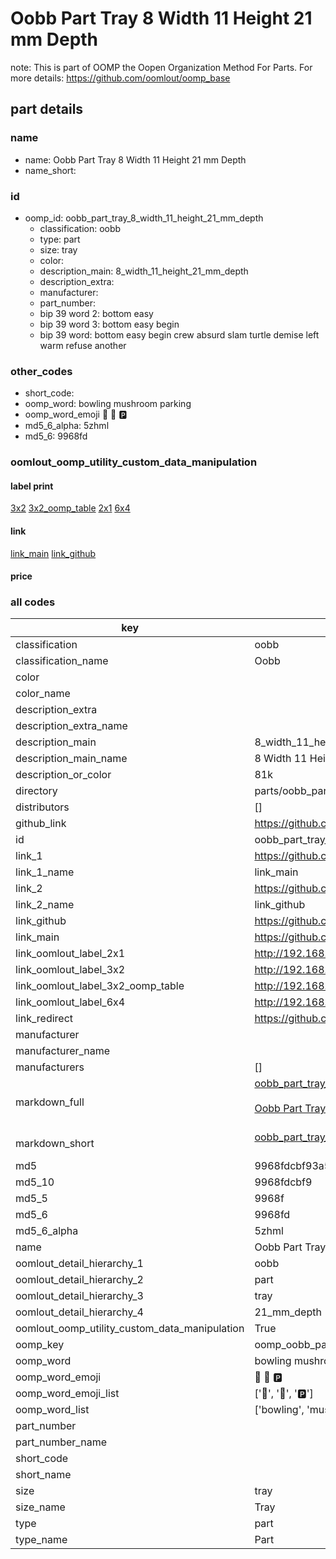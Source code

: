 # Oobb Part Tray 8 Width 11 Height 21 mm Depth  

note: This is part of OOMP the Oopen Organization Method For Parts. For more details: https://github.com/oomlout/oomp_base

##  part details
  







### name
* name: Oobb Part Tray 8 Width 11 Height 21 mm Depth
* name_short: 
### id
* oomp_id: oobb_part_tray_8_width_11_height_21_mm_depth
  * classification: oobb
  * type: part
  * size: tray
  * color: 
  * description_main: 8_width_11_height_21_mm_depth
  * description_extra: 
  * manufacturer: 
  * part_number: 
  * bip 39 word 2: bottom easy
  * bip 39 word 3: bottom easy begin
  * bip 39 word: bottom easy begin crew absurd slam turtle demise left warm refuse another

### other_codes
* short_code: 
* oomp_word: bowling mushroom parking
* oomp_word_emoji :bowling: :mushroom: :parking:
* md5_6_alpha: 5zhml
* md5_6: 9968fd






### oomlout_oomp_utility_custom_data_manipulation
#### label print
[3x2](http://192.168.1.245:1112/?label=oomp%205zhml)
[3x2_oomp_table](http://192.168.1.108:1112/?label=oomp%205zhml)
[2x1](http://192.168.1.242:1112/?label=oomp%205zhml)
[6x4](http://192.168.1.55:1112/?label=oomp%205zhml)    

#### link

[link_main](https://github.com/oomlout/oomlout_oomp_version_1_messy/tree/main/parts/oobb_part_tray_8_width_11_height_21_mm_depth) [link_github](https://github.com/oomlout/oomlout_oomp_version_1_messy/tree/main/parts/oobb_part_tray_8_width_11_height_21_mm_depth)                             

#### price







### all codes 
| key | value |  
| --- | --- |  
| classification | oobb |  
| classification_name | Oobb |  
| color |  |  
| color_name |  |  
| description_extra |  |  
| description_extra_name |  |  
| description_main | 8_width_11_height_21_mm_depth |  
| description_main_name | 8 Width 11 Height 21 mm Depth |  
| description_or_color | 81k |  
| directory | parts/oobb_part_tray_8_width_11_height_21_mm_depth |  
| distributors | [] |  
| github_link | https://github.com/oomlout/oomlout_oomp_part_src/tree/main/parts/oobb_part_tray_8_width_11_height_21_mm_depth |  
| id | oobb_part_tray_8_width_11_height_21_mm_depth |  
| link_1 | https://github.com/oomlout/oomlout_oomp_version_1_messy/tree/main/parts/oobb_part_tray_8_width_11_height_21_mm_depth |  
| link_1_name | link_main |  
| link_2 | https://github.com/oomlout/oomlout_oomp_version_1_messy/tree/main/parts/oobb_part_tray_8_width_11_height_21_mm_depth |  
| link_2_name | link_github |  
| link_github | https://github.com/oomlout/oomlout_oomp_version_1_messy/tree/main/parts/oobb_part_tray_8_width_11_height_21_mm_depth |  
| link_main | https://github.com/oomlout/oomlout_oomp_version_1_messy/tree/main/parts/oobb_part_tray_8_width_11_height_21_mm_depth |  
| link_oomlout_label_2x1 | http://192.168.1.242:1112/?label=oomp%205zhml |  
| link_oomlout_label_3x2 | http://192.168.1.245:1112/?label=oomp%205zhml |  
| link_oomlout_label_3x2_oomp_table | http://192.168.1.108:1112/?label=oomp%205zhml |  
| link_oomlout_label_6x4 | http://192.168.1.55:1112/?label=oomp%205zhml |  
| link_redirect | https://github.com/oomlout/oomlout_oomp_version_1_messy/tree/main/parts/oobb_part_tray_8_width_11_height_21_mm_depth |  
| manufacturer |  |  
| manufacturer_name |  |  
| manufacturers | [] |  
| markdown_full | [oobb_part_tray_8_width_11_height_21_mm_depth](none)<br>[](none)<br>[Oobb Part Tray 8 Width 11 Height 21 Mm Depth](none)<br><br> |  
| markdown_short | [oobb_part_tray_8_width_11_height_21_mm_depth](none)<br><br> |  
| md5 | 9968fdcbf93a5d5f2c008334289170d2 |  
| md5_10 | 9968fdcbf9 |  
| md5_5 | 9968f |  
| md5_6 | 9968fd |  
| md5_6_alpha | 5zhml |  
| name | Oobb Part Tray 8 Width 11 Height 21 mm Depth |  
| oomlout_detail_hierarchy_1 | oobb |  
| oomlout_detail_hierarchy_2 | part |  
| oomlout_detail_hierarchy_3 | tray |  
| oomlout_detail_hierarchy_4 | 21_mm_depth |  
| oomlout_oomp_utility_custom_data_manipulation | True |  
| oomp_key | oomp_oobb_part_tray_8_width_11_height_21_mm_depth |  
| oomp_word | bowling mushroom parking |  
| oomp_word_emoji | :bowling: :mushroom: :parking: |  
| oomp_word_emoji_list | [':bowling:', ':mushroom:', ':parking:'] |  
| oomp_word_list | ['bowling', 'mushroom', 'parking'] |  
| part_number |  |  
| part_number_name |  |  
| short_code |  |  
| short_name |  |  
| size | tray |  
| size_name | Tray |  
| type | part |  
| type_name | Part |  
